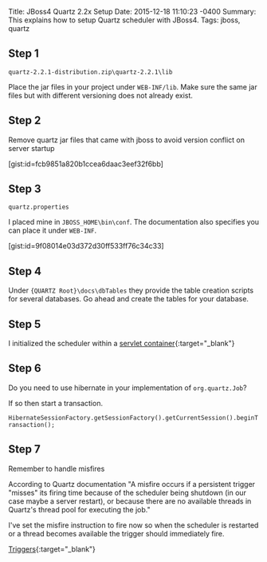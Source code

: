 Title: JBoss4 Quartz 2.2x Setup
Date: 2015-12-18 11:10:23 -0400
Summary: This explains how to setup Quartz scheduler with JBoss4.
Tags: jboss, quartz

## Step 1

```quartz-2.2.1-distribution.zip\quartz-2.2.1\lib```

Place the jar files in your project under ```WEB-INF/lib```.  Make sure the same jar files but with different versioning does not already exist.

## Step 2

Remove quartz jar files that came with jboss to avoid version conflict on server startup

[gist:id=fcb9851a820b1ccea6daac3eef32f6bb]

## Step 3

```quartz.properties```

I placed mine in ```JBOSS_HOME\bin\conf```.  The documentation also specifies you can place it under ```WEB-INF```.

[gist:id=9f08014e03d372d30ff533ff76c34c33]

## Step 4

Under ```{QUARTZ Root}\docs\dbTables``` they provide the table creation scripts for several databases.  Go ahead and create the tables for your database.

## Step 5

I initialized the scheduler within a [servlet container](http://quartz-scheduler.org/documentation/quartz-2.2.x/cookbook/ServletInitScheduler){:target="_blank"}

## Step 6

Do you need to use hibernate in your implementation of ```org.quartz.Job```?

If so then start a transaction.

```HibernateSessionFactory.getSessionFactory().getCurrentSession().beginTransaction();```

## Step 7

Remember to handle misfires

According to Quartz documentation "A misfire occurs if a persistent trigger "misses" its firing time because of the scheduler being shutdown (in our case maybe a server restart), or because there are no available threads in Quartz's thread pool for executing the job."

I've set the misfire instruction to fire now so when the scheduler is restarted or a thread becomes available the trigger should immediately fire.

[Triggers](http://quartz-scheduler.org/documentation/quartz-2.x/tutorials/tutorial-lesson-04){:target="_blank"}